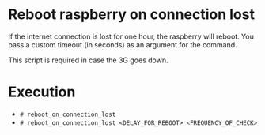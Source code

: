 # Reboot raspberry on connection lost

If the internet connection is lost for one hour, the raspberry will reboot. You pass a custom timeout (in seconds) as an argument for the command.

This script is required in case the 3G goes down.

# Execution

* `# reboot_on_connection_lost`
* `# reboot_on_connection_lost <DELAY_FOR_REBOOT> <FREQUENCY_OF_CHECK>` 
